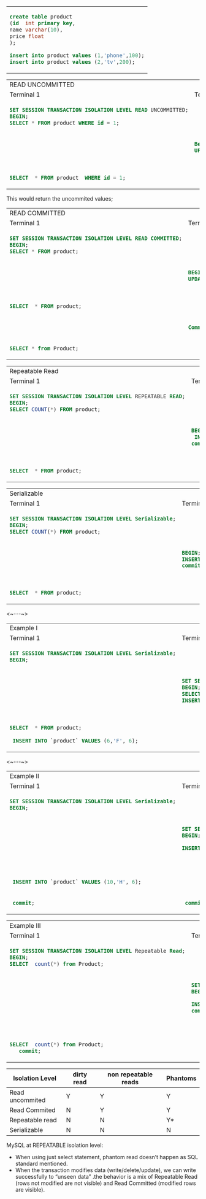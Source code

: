 <table>
 <tr>
   <td>
 
```sql
create table product
(id  int primary key,
name varchar(10),
price float
);

insert into product values (1,'phone',100);
insert into product values (2,'tv',200);
```

  </td>
 </tr>
</table>

<table>
<tr>
   <td colspan="2"> READ UNCOMMITTED </td>
  </tr>
  <tr>
    <td> Terminal 1 </td> <td> Terminal 2 </td> </tr>

<tr>
<td>
  
```sql 
SET SESSION TRANSACTION ISOLATION LEVEL READ UNCOMMITTED;
BEGIN;
SELECT * FROM product WHERE id = 1; 
```
</td>
  <td></td>
</tr>

<tr>
<td> </td>
<td>
  
  ```sql
Begin;
UPDATE product SET price = 1000 WHERE id = 1;
```
 
  </td> </tr> <tr>   <td>

```sql

SELECT  * FROM product  WHERE id = 1;
```

 </td>
 <td></td>
  </tr>
  
</table>

This would return the uncommited values;



<table>
 <tr>
   <td colspan="2"> READ COMMITTED </td>
 </tr>
  <tr>
    <td> Terminal 1 </td> <td> Terminal 2 </td> </tr>

<tr>
<td>
  
```sql 
SET SESSION TRANSACTION ISOLATION LEVEL READ COMMITTED;
BEGIN;
SELECT * FROM product; 
```

</td>
  <td></td>
</tr>

<tr>
<td> </td>
<td>
  
```sql
BEGIN;
UPDATE product SET price = 1000 WHERE id = 1;
```
 
  </td>
</tr>
  
  <tr>
    <td>

```sql

SELECT  * FROM product;
```

 </td>
 <td></td>
  </tr>
  
 <tr>
   <td>
     
   </td>
   
   <td>
     
```sql
Commit;
```
 
   </td>
 </tr> 
  
 <tr>
   <td>
     
```sql
SELECT * from Product;
``` 
   </td>
   
   <td>
     

 
   </td>
 </tr>   
</table>



<table>
 <tr>
   <td colspan="2"> Repeatable Read </td>
 </tr>
  <tr>
    <td> Terminal 1 </td> <td> Terminal 2 </td> </tr>

<tr>
<td>
  
```sql 
SET SESSION TRANSACTION ISOLATION LEVEL REPEATABLE READ;
BEGIN;
SELECT COUNT(*) FROM product; 
```

</td>
  <td></td>
</tr>

<tr> <td> </td> <td>
  
```sql
BEGIN;
 INSERT INTO `product` VALUES (3,“C”, 5);
commit;
```
 
  </td>
</tr> <tr> <td>

```sql

SELECT  * FROM product;
```

 </td>
 <td></td>
  </tr>

</table>

<table>
 <tr>
   <td colspan="2"> Serializable </td>
 </tr>
  <tr>
    <td> Terminal 1 </td> <td> Terminal 2 </td> </tr>
<tr>
<td>
 
```sql 
SET SESSION TRANSACTION ISOLATION LEVEL Serializable;
BEGIN;
SELECT COUNT(*) FROM product; 
```
</td>
  <td></td>
</tr>
<tr>
<td> </td>
<td>

 ```sql
BEGIN;
 INSERT INTO `product` VALUES (4,'D', 5);
commit;
 ```
 </td>
</tr>
 <tr> <td>

```sql

SELECT  * FROM product;
```

 </td>
 <td></td>
  </tr>

</table>
<~---~>
<table>
 <tr>
   <td colspan="2"> Example I </td>
 </tr>
  <tr>
    <td> Terminal 1 </td> <td> Terminal 2 </td> </tr>
<tr>
<td>
 
```sql 
SET SESSION TRANSACTION ISOLATION LEVEL Serializable;
BEGIN;

```
</td>
  <td></td>
</tr>
<tr>
<td> </td>
<td>

 ```sql
 SET SESSION TRANSACTION ISOLATION LEVEL Serializable;
BEGIN;
 SELECT COUNT(*) FROM product; 
 INSERT INTO `product` VALUES (5,'E', 5);

 ```
 </td>
</tr>
 <tr> <td>

```sql

SELECT  * FROM product;
 
 INSERT INTO `product` VALUES (6,'F', 6);
```

 </td>
 <td></td>
  </tr>

</table>
<~---~>
<table>
 <tr>
   <td colspan="2"> Example II </td>
 </tr>
  <tr>
    <td> Terminal 1 </td> <td> Terminal 2 </td> </tr>
<tr>
<td>
 
```sql 
SET SESSION TRANSACTION ISOLATION LEVEL Serializable;
BEGIN;

```
</td>
  <td></td>
</tr>
<tr>
<td> </td>
<td>

 ```sql
 SET SESSION TRANSACTION ISOLATION LEVEL Serializable;
BEGIN;

 INSERT INTO `product` VALUES (10,'G', 5);

 ```
 </td>
</tr>
 <tr> <td>

```sql

 
 INSERT INTO `product` VALUES (10,'H', 6);
```

 </td>
 <td></td>
  </tr>

 <tr>
  <td> 
   
  ```sql
   commit;
   ```
  </td>

  <td> 
   
  ```sql
   commit;
   ```
  </td>
 
 </tr>
 
</table>

<table>
 <tr>
   <td colspan="2"> Example III </td>
 </tr>
  <tr>
    <td> Terminal 1 </td> <td> Terminal 2 </td> </tr>
<tr>
<td>
 
```sql 
SET SESSION TRANSACTION ISOLATION LEVEL Repeatable Read;
BEGIN;
SELECT  count(*) from Product;
```
</td>
  <td></td>
</tr>
<tr>
<td> </td>
<td>

 ```sql
 SET SESSION TRANSACTION ISOLATION LEVEL Serializable;
BEGIN;

 INSERT INTO `product` VALUES (11,'G', 5);
commit;
 ```
 </td>
</tr>
 <tr> <td>

```sql

 
SELECT  count(*) from Product;
   commit;
```

 </td>
 <td></td>
  </tr>


 
</table>


|Isolation Level | dirty read | non repeatable reads |Phantoms|
|-----------------|------------|--------------------|----------|
|Read uncommited| Y |Y|Y|
|Read Commited|N | Y|Y|
Repeatable read|N|N|Y*|
Serializable |N|N|N|N


MySQL at REPEATABLE isolation level:

- When using just select statement, phantom read doesn’t happen as SQL standard mentioned.
- When the transaction modifies data (write/delete/update), we can write successfully to “unseen data” .the behavior is a mix of Repeatable Read (rows not modified are not visible) and Read Committed (modified rows are visible).
